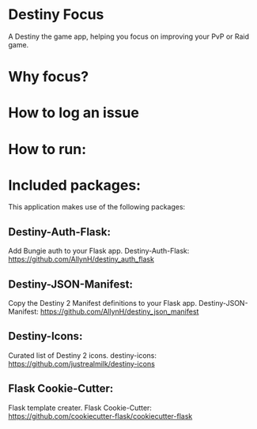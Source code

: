 # Destiny Focus

A Destiny the game app, helping you focus on improving your PvP or Raid game.

# Why focus?

# How to log an issue

# How to run:

# Included packages:

This application makes use of the following packages:

## Destiny-Auth-Flask:
Add Bungie auth to your Flask app.
Destiny-Auth-Flask: https://github.com/AllynH/destiny_auth_flask

## Destiny-JSON-Manifest:
Copy the Destiny 2 Manifest definitions to your Flask app.
Destiny-JSON-Manifest: https://github.com/AllynH/destiny_json_manifest

## Destiny-Icons:
Curated list of Destiny 2 icons.
destiny-icons: https://github.com/justrealmilk/destiny-icons

## Flask Cookie-Cutter:
Flask template creater.
Flask Cookie-Cutter: https://github.com/cookiecutter-flask/cookiecutter-flask
